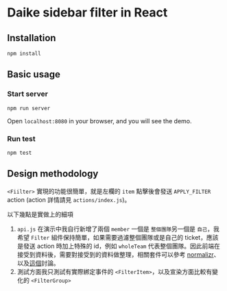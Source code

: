 # Daike sidebar filter in React

## Installation

```
npm install
```

## Basic usage

### Start server

```
npm run server
```

Open `localhost:8080` in your browser, and you will see the demo.

### Run test

```
npm test
```

## Design methodology

`<Fiilter>` 實現的功能很簡單，就是左欄的 `item` 點擊後會發送 `APPLY_FILTER` action (action 詳情請見 `actions/index.js`)。

以下幾點是實做上的細項

1. `api.js` 在演示中我自行新增了兩個 `member` 一個是 `整個團隊`另一個是 `自己`，我希望 `Filter` 組件保持簡單，如果需要過濾整個團隊或是自己的 ticket，應該是發送 action 時加上特殊的 id，例如 `wholeTeam` 代表整個團隊。因此前端在接受到資料後，需要對接受到的資料做整理，相關套件可以參考 [normalizr](https://github.com/gaearon/normalizr)、以及[這個](https://github.com/reactjs/redux/issues/316)討論。
2. 測試方面我只測試有實際綁定事件的 `<FilterItem>`，以及宣染方面比較有變化的 `<FilterGroup>`


